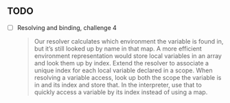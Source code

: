 ## TODO
+ [ ] Resolving and binding, challenge 4
    > Our resolver calculates which environment the variable is found in, but it’s still looked up by name in that map. A more efficient environment representation would store local variables in an array and look them up by index. Extend the resolver to associate a unique index for each local variable declared in a scope. When resolving a variable access, look up both the scope the variable is in and its index and store that. In the interpreter, use that to quickly access a variable by its index instead of using a map.